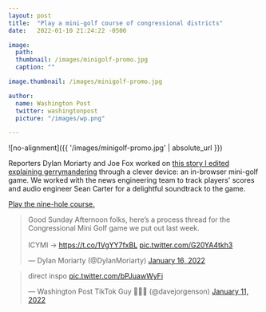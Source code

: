 ```yaml
---
layout: post
title:  "Play a mini-golf course of congressional districts"
date:   2022-01-10 21:24:22 -0500

image:
  path:
  thumbnail: /images/minigolf-promo.jpg
  caption: ""

image.thumbnail: /images/minigolf-promo.jpg

author:
  name: Washington Post
  twitter: washingtonpost
  picture: "/images/wp.png"

---
```


![no-alignment]({{ '/images/minigolf-promo.jpg' | absolute_url }})

Reporters Dylan Moriarty and Joe Fox worked on [this story I edited explaining gerrymandering][project-link] through a clever device: an in-browser mini-golf game. We worked with the news engineering team to track players' scores and audio engineer Sean Carter for a delightful soundtrack to the game. 

[Play the nine-hole course.][project-link]

<blockquote class="twitter-tweet"><p lang="en" dir="ltr">Good Sunday Afternoon folks, here’s a process thread for the Congressional Mini Golf game we put out last week. <br> <br>ICYMI → <a href="https://t.co/1VgYY7fxBL">https://t.co/1VgYY7fxBL</a> <a href="https://t.co/G20YA4tkh3">pic.twitter.com/G20YA4tkh3</a></p>&mdash; Dylan Moriarty (@DylanMoriarty) <a href="https://twitter.com/DylanMoriarty/status/1482763932565655552?ref_src=twsrc%5Etfw">January 16, 2022</a></blockquote> <script async src="https://platform.twitter.com/widgets.js" charset="utf-8"></script>


<blockquote class="twitter-tweet"><p lang="en" dir="ltr">direct inspo <a href="https://t.co/bPJuawWyFi">pic.twitter.com/bPJuawWyFi</a></p>&mdash; Washington Post TikTok Guy 🤹🏼‍♂️ (@davejorgenson) <a href="https://twitter.com/davejorgenson/status/1480970682544848896?ref_src=twsrc%5Etfw">January 11, 2022</a></blockquote> <script async src="https://platform.twitter.com/widgets.js" charset="utf-8"></script>

[project-link]: https://wapo.st/minigolf
